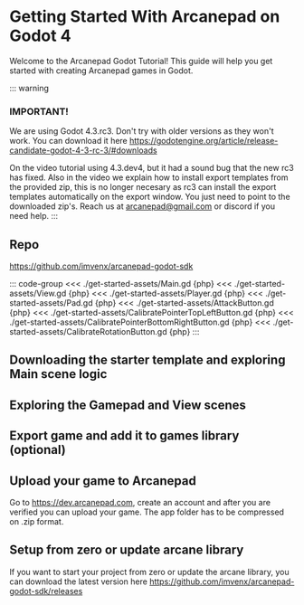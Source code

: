 # Getting Started With Arcanepad on Godot 4

Welcome to the Arcanepad Godot Tutorial! This guide will help you get started with creating Arcanepad games in Godot.

::: warning

<!-- At the time of writing this, we are using Godot 4.3 dev build because it fixes many problems with webgl exports. You can  <a href="/arcanedocs/downloads/godot.windows.editor.x86_64.zip" target="_blank">download it by clicking here</a> you will have to use the no threads template that is included on the zip, for your debug webgl exports, and uncheck the use threads option. <u> It is all explained in the video. </u> -->

### IMPORTANT!

We are using Godot 4.3.rc3. Don't try with older versions as they won't work. You can download it here https://godotengine.org/article/release-candidate-godot-4-3-rc-3/#downloads

On the video tutorial using 4.3.dev4, but it had a sound bug that the new rc3 has fixed. Also in the video we explain how to install export templates from the provided zip, this is no longer necesary as rc3 can install the export templates automatically on the export window. You just need to point to the downloaded zip's. Reach us at arcanepad@gmail.com or discord if you need help.
:::

## Repo

https://github.com/imvenx/arcanepad-godot-sdk

::: code-group
<<< ./get-started-assets/Main.gd {php}
<<< ./get-started-assets/View.gd {php}
<<< ./get-started-assets/Player.gd {php}
<<< ./get-started-assets/Pad.gd {php}
<<< ./get-started-assets/AttackButton.gd {php}
<<< ./get-started-assets/CalibratePointerTopLeftButton.gd {php}
<<< ./get-started-assets/CalibratePointerBottomRightButton.gd {php}
<<< ./get-started-assets/CalibrateRotationButton.gd {php}
:::

## Downloading the starter template and exploring Main scene logic

<YoutubeEmbed video-id="hIx36MqvnaA" />

## Exploring the Gamepad and View scenes

<YoutubeEmbed video-id="Eqvh2T7-mRg" />

## Export game and add it to games library (optional)

<YoutubeEmbed video-id="idrow9jl9sc" />

## Upload your game to Arcanepad

Go to https://dev.arcanepad.com, create an account and after you are verified you can upload your game. The app folder has to be compressed on .zip format.

## Setup from zero or update arcane library

If you want to start your project from zero or update the arcane library, you can download the latest version here https://github.com/imvenx/arcanepad-godot-sdk/releases
